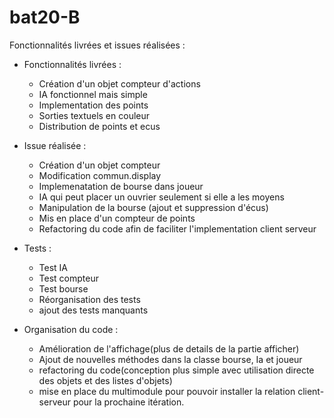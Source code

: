 # bat20-B

Fonctionnalités livrées et issues réalisées : 
- Fonctionnalités livrées :
    - Création d'un objet compteur d'actions
    - IA fonctionnel mais simple
    - Implementation des points
    - Sorties textuels en couleur
    - Distribution de points et ecus 

- Issue réalisée :
    - Création d'un objet compteur
    - Modification commun.display
    - Implemenatation de bourse dans joueur 
    - IA qui peut placer un ouvrier seulement si elle a les moyens
    - Manipulation de la bourse (ajout et suppression d'écus)
    - Mis en place d'un compteur de points
    - Refactoring du code afin de faciliter l'implementation client serveur

- Tests :
    - Test IA
    - Test compteur
    - Test bourse
    - Réorganisation des tests
    - ajout des tests manquants
   

- Organisation du code :
    - Amélioration de l'affichage(plus de details de la partie afficher)
    - Ajout de nouvelles méthodes dans la classe bourse, Ia et joueur
    - refactoring du code(conception plus simple avec utilisation directe des objets et des listes d'objets)
    - mise en place du multimodule pour pouvoir installer la relation client-serveur pour la prochaine itération.
    
